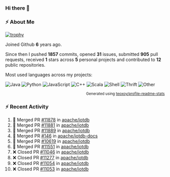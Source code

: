 ### Hi there 👋

### :zap: About Me

[![trophy](https://github-profile-trophy.vercel.app/?username=HTHou&theme=onedark)](https://github.com/ryo-ma/github-profile-trophy)
   
Joined Github **6** years ago.

Since then I pushed **1857** commits, opened **31** issues, submitted **905** pull requests, received **1** stars across **5** personal projects and contributed to **12** public repositories.

Most used languages across my projects:

![Java](https://img.shields.io/static/v1?style=flat-square&label=%E2%A0%80&color=555&labelColor=%23b07219&message=Java%EF%B8%B195.4%25)
![Python](https://img.shields.io/static/v1?style=flat-square&label=%E2%A0%80&color=555&labelColor=%233572A5&message=Python%EF%B8%B11.2%25)
![JavaScript](https://img.shields.io/static/v1?style=flat-square&label=%E2%A0%80&color=555&labelColor=%23f1e05a&message=JavaScript%EF%B8%B10.7%25)
![C++](https://img.shields.io/static/v1?style=flat-square&label=%E2%A0%80&color=555&labelColor=%23f34b7d&message=C%2B%2B%EF%B8%B10.5%25)
![Scala](https://img.shields.io/static/v1?style=flat-square&label=%E2%A0%80&color=555&labelColor=%23c22d40&message=Scala%EF%B8%B10.4%25)
![Shell](https://img.shields.io/static/v1?style=flat-square&label=%E2%A0%80&color=555&labelColor=%2389e051&message=Shell%EF%B8%B10.3%25)
![Thrift](https://img.shields.io/static/v1?style=flat-square&label=%E2%A0%80&color=555&labelColor=%23D12127&message=Thrift%EF%B8%B10.3%25)
![Other](https://img.shields.io/static/v1?style=flat-square&label=%E2%A0%80&color=555&labelColor=%23ededed&message=Other%EF%B8%B10.8%25)

<p align="right"><sub>Generated using <a href="https://github.com/marketplace/actions/profile-readme-stats">teoxoy/profile-readme-stats</a></sub></p>


<!--![](https://github.com/HTHou/HTHou/blob/output/github-contribution-grid-snake.svg)-->

<!--![Haonan Hou's github stats](https://github-readme-stats.vercel.app/api?username=HTHou&count_private=true&show_icons=true&theme=onedark)-->

<!--![Haonan Hou's wakatime stats](https://github-readme-stats.vercel.app/api/wakatime?username=HTHou&layout=compact&theme=onedark)-->

<!--![Top Langs](https://github-readme-stats.vercel.app/api/top-langs/?username=HTHou&theme=onedark&layout=compact)-->

### :zap: Recent Activity
<!--START_SECTION:activity-->
1. 🎉 Merged PR [#11878](https://github.com/apache/iotdb/pull/11878) in [apache/iotdb](https://github.com/apache/iotdb)
2. 🎉 Merged PR [#11881](https://github.com/apache/iotdb/pull/11881) in [apache/iotdb](https://github.com/apache/iotdb)
3. 🎉 Merged PR [#11889](https://github.com/apache/iotdb/pull/11889) in [apache/iotdb](https://github.com/apache/iotdb)
4. 🎉 Merged PR [#146](https://github.com/apache/iotdb-docs/pull/146) in [apache/iotdb-docs](https://github.com/apache/iotdb-docs)
5. 🎉 Merged PR [#10619](https://github.com/apache/iotdb/pull/10619) in [apache/iotdb](https://github.com/apache/iotdb)
6. 🎉 Merged PR [#11551](https://github.com/apache/iotdb/pull/11551) in [apache/iotdb](https://github.com/apache/iotdb)
7. ❌ Closed PR [#11046](https://github.com/apache/iotdb/pull/11046) in [apache/iotdb](https://github.com/apache/iotdb)
8. ❌ Closed PR [#11277](https://github.com/apache/iotdb/pull/11277) in [apache/iotdb](https://github.com/apache/iotdb)
9. ❌ Closed PR [#11054](https://github.com/apache/iotdb/pull/11054) in [apache/iotdb](https://github.com/apache/iotdb)
10. ❌ Closed PR [#11053](https://github.com/apache/iotdb/pull/11053) in [apache/iotdb](https://github.com/apache/iotdb)
<!--END_SECTION:activity-->

<!--
**HTHou/HTHou** is a ✨ _special_ ✨ repository because its `README.md` (this file) appears on your GitHub profile.

Here are some ideas to get you started:

- 🔭 I’m currently working on ...
- 🌱 I’m currently learning ...
- 👯 I’m looking to collaborate on ...
- 🤔 I’m looking for help with ...
- 💬 Ask me about ...
- 📫 How to reach me: ...
- 😄 Pronouns: ...
- ⚡ Fun fact: ...
-->
